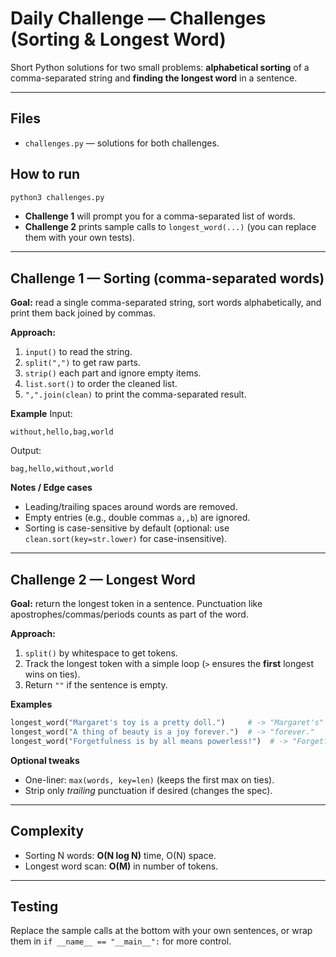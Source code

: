 # Daily Challenge — Challenges (Sorting & Longest Word)

Short Python solutions for two small problems: **alphabetical sorting** of a comma-separated string and **finding the longest word** in a sentence.

---

## Files
- `challenges.py` — solutions for both challenges.

## How to run
```bash
python3 challenges.py
```
- **Challenge 1** will prompt you for a comma-separated list of words.
- **Challenge 2** prints sample calls to `longest_word(...)` (you can replace them with your own tests).

---

## Challenge 1 — Sorting (comma-separated words)
**Goal:** read a single comma-separated string, sort words alphabetically, and print them back joined by commas.

**Approach:**
1. `input()` to read the string.
2. `split(",")` to get raw parts.
3. `strip()` each part and ignore empty items.
4. `list.sort()` to order the cleaned list.
5. `",".join(clean)` to print the comma-separated result.

**Example**
Input:
```
without,hello,bag,world
```
Output:
```
bag,hello,without,world
```

**Notes / Edge cases**
- Leading/trailing spaces around words are removed.
- Empty entries (e.g., double commas `a,,b`) are ignored.
- Sorting is case-sensitive by default (optional: use `clean.sort(key=str.lower)` for case-insensitive).

---

## Challenge 2 — Longest Word
**Goal:** return the longest token in a sentence. Punctuation like apostrophes/commas/periods counts as part of the word.

**Approach:**
1. `split()` by whitespace to get tokens.
2. Track the longest token with a simple loop (`>` ensures the **first** longest wins on ties).
3. Return `""` if the sentence is empty.

**Examples**
```python
longest_word("Margaret's toy is a pretty doll.")     # -> "Margaret's"
longest_word("A thing of beauty is a joy forever.")  # -> "forever."
longest_word("Forgetfulness is by all means powerless!")  # -> "Forgetfulness"
```

**Optional tweaks**
- One-liner: `max(words, key=len)` (keeps the first max on ties).
- Strip only *trailing* punctuation if desired (changes the spec).

---

## Complexity
- Sorting N words: **O(N log N)** time, O(N) space.
- Longest word scan: **O(M)** in number of tokens.

---

## Testing
Replace the sample calls at the bottom with your own sentences, or wrap them in `if __name__ == "__main__":` for more control.
